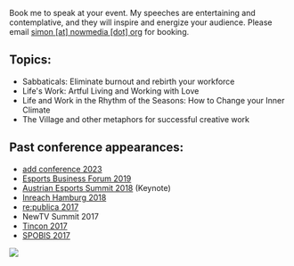 
Book me to speak at your event. My speeches are entertaining and contemplative, and they will inspire and energize your audience. Please email [simon [at] nowmedia [dot] org](mailto:simon@nowmedia.org) for booking. 

## Topics:

- Sabbaticals: Eliminate burnout and rebirth your workforce
- Life's Work: Artful Living and Working with Love
- Life and Work in the Rhythm of the Seasons: How to Change your Inner Climate
- The Village and other metaphors for successful creative work

## Past conference appearances:

- [add conference 2023](https://add-conference.de)
- [Esports Business Forum 2019](https://www.esportgamingforum.de/fileadmin/eSportBusinessForum/03_Programm/2018-2020/EBF_DE19_Programm_WEB.pdf)
- [Austrian Esports Summit 2018](https://fb.watch/oL2-75bkIf/) (Keynote)
- [Inreach Hamburg 2018](https://onlinemarketing.de/social-media-marketing/inreach-berlin-2018)
- [re:publica 2017](https://17.re-publica.com/en/17/session/e-sport-auf-dem-weg-zum-weltweiten-franchise.html)
- NewTV Summit 2017
- [Tincon 2017](https://tincon.org/session/community-is-lifve/)
- [SPOBIS 2017](https://www.gameswirtschaft.de/gamescom/spobis-gaming-media-2017-esport-referenten-programm/)

![](https://cdn-images.brick.do/easyimage/fa3dca3570b98a62502f308091cd78d10b620ec79eae93b9.jpg)